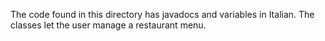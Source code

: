 The code found in this directory has javadocs and variables in Italian.
The classes let the user manage a restaurant menu.
